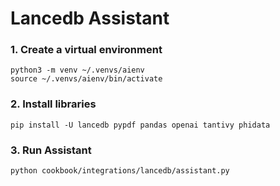 # Lancedb Assistant

### 1. Create a virtual environment
```shell
python3 -m venv ~/.venvs/aienv
source ~/.venvs/aienv/bin/activate
```

### 2. Install libraries
```shell
pip install -U lancedb pypdf pandas openai tantivy phidata 
```

### 3. Run Assistant
```shell
python cookbook/integrations/lancedb/assistant.py
```
